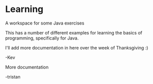 # Learning
A workspace for some Java exercises

This has a number of different examples for learning the basics of programming, specifically for Java.

I'll add more documentation in here over the week of Thanksgiving :)

-Kev

More documentation

-tristan
